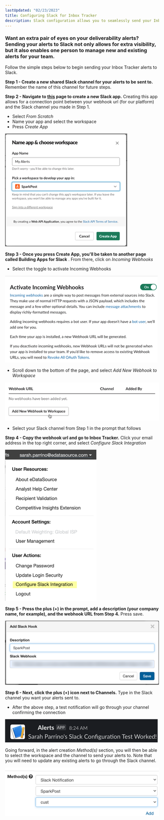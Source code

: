 ```yaml
---
lastUpdated: "02/23/2023"
title: Configuring Slack for Inbox Tracker
description: Slack configuration allows you to seamlessly send your Inbox Tracker alerts to a designated channel
---
```


### Want an extra pair of eyes on your deliverability alerts? Sending your alerts to Slack not only allows for extra visibility, but it also enables one person to manage new and existing alerts for your team.

 Follow the simple steps below to begin sending your Inbox Tracker alerts to Slack.

**Step 1 - Create a new shared Slack channel for your alerts to be sent to.** Remember the name of this channel for future steps.

**Step 2 - Navigate to [this](https://api.slack.com/apps/new) page to create a new Slack app.** Creating this app allows for a connection point between your webhook url (for our platform) and the Slack channel you made in Step 1.

* Select *From Scratch*
* Name your app and select the workspace
* Press *Create App*

![](media/configuring_slack_for_inbox_tracker/image_0.png)

**Step 3 - Once you press Create App, you'll be taken to another page called Building Apps for Slack** . From there, click on *Incoming Webhooks* 

* Select the toggle to activate Incoming Webhooks

![](media/configuring_slack_for_inbox_tracker/image_1.png)
* Scroll down to the bottom of the page, and select *Add New Webhook to Workspace* 

![](media/configuring_slack_for_inbox_tracker/image_2.png)
* Select your Slack channel from Step 1 in the prompt that follows

**Step 4 - Copy the webhook url and go to Inbox Tracker.** Click your email address in the top right corner, and select *Configure Slack Integration* 

![](media/configuring_slack_for_inbox_tracker/image_3.png)

**Step 5 - Press the plus (+) in the prompt, add a description (your company name, for example), and the webhook URL from Step 4.** Press save.

![](media/configuring_slack_for_inbox_tracker/image_4.png)

**Step 6 - Next, click the plus (+) icon next to Channels.** Type in the Slack channel you want your alerts sent to.

* After the above step, a test notification will go through your channel confirming the connection

![](media/configuring_slack_for_inbox_tracker/image_5.png)

 Going forward, in the alert creation *Method(s)* section, you will then be able to select the workspace and the channel to send your alerts to. Note that you will need to update any existing alerts to go through the Slack channel.

![](media/configuring_slack_for_inbox_tracker/image_6.png)


